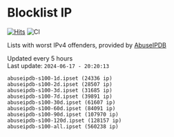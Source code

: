 # Blocklist IP

[![Hits](https://hits.seeyoufarm.com/api/count/incr/badge.svg?url=https%3A%2F%2Fgithub.com%2Fborestad%2Fblocklist-ip%2F&count_bg=%2379C83D&title_bg=%23555555&icon=&icon_color=%23E7E7E7&title=hits&edge_flat=false)](https://hits.seeyoufarm.com)  ![CI](https://img.shields.io/github/workflow/status/borestad/blocklist-ip/CI?style=flat-square)

Lists with worst IPv4 offenders, provided by [AbuseIPDB](https://www.abuseipdb.com/)

<!-- FOOTER-PLACEHOLDER -->
Updated every 5 hours<br>
Last update: `2024-06-17 - 20:20:13`
```
abuseipdb-s100-1d.ipset (24336 ip)
abuseipdb-s100-2d.ipset (28507 ip)
abuseipdb-s100-3d.ipset (31685 ip)
abuseipdb-s100-7d.ipset (39891 ip)
abuseipdb-s100-30d.ipset (61607 ip)
abuseipdb-s100-60d.ipset (84091 ip)
abuseipdb-s100-90d.ipset (107970 ip)
abuseipdb-s100-120d.ipset (128157 ip)
abuseipdb-s100-all.ipset (560238 ip)
```
